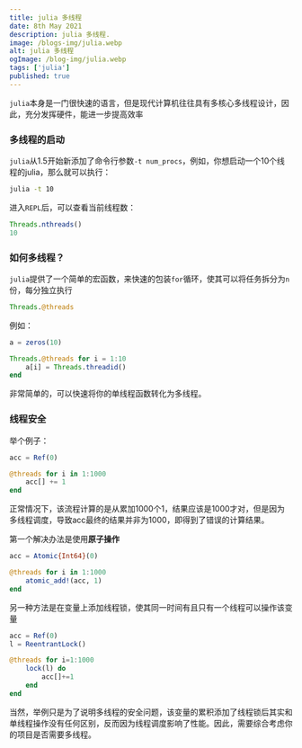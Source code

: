 ```yaml
---
title: julia 多线程
date: 8th May 2021
description: julia 多线程.
image: /blogs-img/julia.webp
alt: julia 多线程
ogImage: /blog-img/julia.webp
tags: ['julia']
published: true
---
```


`julia`本身是一门很快速的语言，但是现代计算机往往具有多核心多线程设计，因此，充分发挥硬件，能进一步提高效率

### 多线程的启动

`julia`从1.5开始新添加了命令行参数`-t num_procs`，例如，你想启动一个10个线程的julia，那么就可以执行：

```bash
julia -t 10
```

进入`REPL`后，可以查看当前线程数：
```julia
Threads.nthreads()
10
```
### 如何多线程？

`julia`提供了一个简单的宏函数，来快速的包装`for`循环，使其可以将任务拆分为`n`份，每分独立执行


```julia
Threads.@threads
```

例如：


```julia
a = zeros(10)

Threads.@threads for i = 1:10
    a[i] = Threads.threadid()
end
```

非常简单的，可以快速将你的单线程函数转化为多线程。

### 线程安全

举个例子：

```julia
acc = Ref(0)

@threads for i in 1:1000
    acc[] += 1
end
```
正常情况下，该流程计算的是从累加1000个1，结果应该是1000才对，但是因为多线程调度，导致acc最终的结果并非为1000，即得到了错误的计算结果。

第一个解决办法是使用**原子操作**

```julia
acc = Atomic{Int64}(0)

@threads for i in 1:1000
    atomic_add!(acc, 1)
end
```

另一种方法是在变量上添加线程锁，使其同一时间有且只有一个线程可以操作该变量

```julia
acc = Ref(0)
l = ReentrantLock()

@threads for i=1:1000
    lock(l) do 
        acc[]+=1
    end
end
```


当然，举例只是为了说明多线程的安全问题，该变量的累积添加了线程锁后其实和单线程操作没有任何区别，反而因为线程调度影响了性能。因此，需要综合考虑你的项目是否需要多线程。